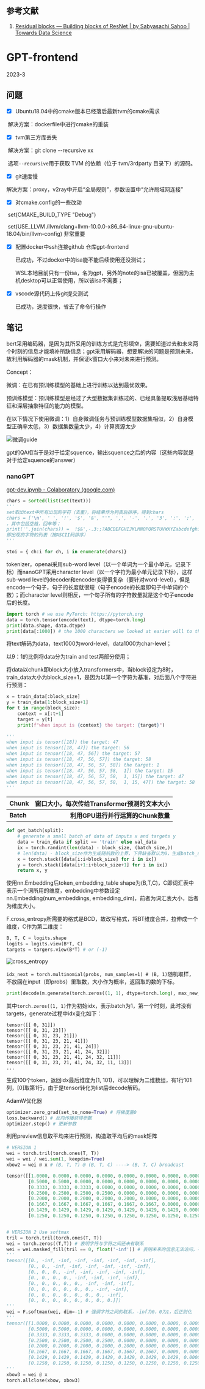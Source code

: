

## 参考文献

1. [Residual blocks — Building blocks of ResNet | by Sabyasachi Sahoo | Towards Data Science](https://towardsdatascience.com/residual-blocks-building-blocks-of-resnet-fd90ca15d6ec)

# GPT-frontend 

2023-3

## 问题

- [x] Ubuntu18.04中的cmake版本已经落后最新tvm的cmake需求

​	解决方案：dockerfile中进行cmake的重装

- [x] tvm第三方库丢失

​	解决方案：git clone --recursive xx

​	选项`--recursive`用于获取 TVM 的依赖（位于 tvm/3rdparty 目录下）的源码。

- [x] git速度慢

​	解决方案：proxy，v2ray中开启“全局规则”，参数设置中“允许局域网连接”

- [x] 对cmake.config的一些改动

​	set(CMAKE_BUILD_TYPE "Debug")

​	set(USE_LLVM /llvm/clang+llvm-10.0.0-x86_64-linux-gnu-ubuntu-18.04/bin/llvm-config) 非常重要

- [x] 配置docker中ssh连接github 仓库gpt-frontend

  已成功，不过docker中的isa能不能后续使用还没测试；

  WSL本地目前只有一份isa，名为gpt，另外的note的isa已被覆盖，但因为主机desktop可以正常使用，所以该isa不需要；

- [x] vscode源代码上传git提交测试

  已成功，速度很快，省去了命令行操作



## 笔记

bert采用编码器，是因为其所采用的训练方式是完形填空，需要知道过去和未来两个时刻的信息才能填补所缺信息；gpt采用解码器，想要解决的问题是预测未来，故利用解码器的mask机制，并保证k窗口大小来对未来进行预测。

Concept：

微调：在已有预训练模型的基础上进行训练以达到最优效果。

预训练模型：预训练模型是经过了大型数据集训练过的、已经具备提取浅层基础特征和深层抽象特征的能力的模型。

在以下情况下使用微调：1）自身微调任务与预训练模型数据集相似，2）自身模型正确率太低，3）数据集数量太少，4）计算资源太少

![微调guide](pics/GPT-frontend/微调guide.png)

gpt的QA相当于是对于给定squence，输出squence之后的内容（这些内容就是对于给定squence的answer）

### nanoGPT

[gpt-dev.ipynb - Colaboratory (google.com)](https://colab.research.google.com/drive/1JMLa53HDuA-i7ZBmqV7ZnA3c_fvtXnx-?usp=sharing#scrollTo=TD5Bj8Y6IAD4)

```python
chars = sorted(list(set(text)))
'''
set取出text中所有出现的字符（去重），将结果作为列表后排序，得到chars
chars = ['\n', ' ', '!', '$', '&', "'", ',', '-', '.', '3', ':', ';', '?', 'A', 'B', 'C', 'D', 'E', 'F', 'G', 'H', 'I', 'J', 'K', 'L', 'M', 'N', 'O', 'P', 'Q', 'R', 'S', 'T', 'U', 'V', 'W', 'X', 'Y', 'Z', 'a', 'b', 'c', 'd', 'e', 'f', 'g', 'h', 'i', 'j', 'k', 'l', 'm', 'n', 'o', 'p', 'q', 'r', 's', 't', 'u', 'v', 'w', 'x', 'y', 'z']
，其中包括空格，回车等；
print(''.join(chars)) =  !$&',-.3:;?ABCDEFGHIJKLMNOPQRSTUVWXYZabcdefghijklmnopqrstuvwxyz
即出现的字符的列表（按ASCII码排序）
'''

stoi = { ch:i for ch, i in enumerate(chars)}
```

tokenizer，openai采用sub-word level（以一个单词为一个最小单元，记录下标）而nanoGPT采用character level（以一个字符为最小单元记录下标），这样sub-word level的decoder和encoder变得很复杂（要针对word-level），但是encode一个句子，句子的长度就很短（句子encode的长度即句子中单词的个数）；而character level则相反，一个句子所有的字符数量就是这个句子encode后的长度。

```python
import torch # we use PyTorch: https://pytorch.org
data = torch.tensor(encode(text), dtype=torch.long)
print(data.shape, data.dtype)
print(data[:1000]) # the 1000 characters we looked at earier will to the GPT look like this
```

将text解码为data，text1000为word-level，data1000为char-level；

以9：1的比例将data分为train and test两部分使用；

将data以chunk即block大小放入transformers中，当block设定为8时，train_data大小为block_size+1，是因为以第一个字符为基准，对后面八个字符进行预测：

```python
x = train_data[:block_size]
y = train_data[1:block_size+1]
for t in range(block_size):
    context = x[:t+1]
    target = y[t]
    print(f"when input is {context} the target: {target}")
    
'''
when input is tensor([18]) the target: 47
when input is tensor([18, 47]) the target: 56
when input is tensor([18, 47, 56]) the target: 57
when input is tensor([18, 47, 56, 57]) the target: 58
when input is tensor([18, 47, 56, 57, 58]) the target: 1
when input is tensor([18, 47, 56, 57, 58,  1]) the target: 15
when input is tensor([18, 47, 56, 57, 58,  1, 15]) the target: 47
when input is tensor([18, 47, 56, 57, 58,  1, 15, 47]) the target: 58
'''
```

| Chunk     | 窗口大小，每次传给Transformer预测的文本大小 |
| --------- | ------------------------------------------: |
| **Batch** |          **利用GPU进行并行运算的Chunk数量** |

```python
def get_batch(split):
    # generate a small batch of data of inputs x and targets y
    data = train_data if split == 'train' else val_data
    ix = torch.randint(len(data) - block_size, (batch_size,))
    # len(data) - block_size作为生成随机数的上界，下界缺省默认为0，生成batch_size个
    x = torch.stack([data[i:i+block_size] for i in ix])
    y = torch.stack([data[i+1:i+block_size+1] for i in ix])
    return x, y
```

使用nn.Embedding后token_embedding_table shape为(B,T,C)，C即词汇表中表示一个词所用的维度，embedding中参数设定nn.Embedding(num_embeddings, embedding_dim)，前者为词汇表大小，后者为维度大小。

F.cross_entropy所需要的格式是BCD，故改写格式，将BT维度合并，拉伸成一个维度，C作为第二维度：

```python
B, T, C = logits.shape
logits = logits.view(B*T, C)
targets = targers.view(B*T) # or (-1)
```

![cross_entropy](pics/GPT-frontend/cross_entropy.png)

`idx_next = torch.multinomial(probs, num_samples=1) # (B, 1)`随机取样，不放回在input（即probs）里取数，大小作为概率，返回取的数的下标。

```python
print(decode(m.generate(torch.zeros((1, 1), dtype=torch.long), max_new_tokens=100)[0].tolist()))
```

其中`torch.zeros((1, 1)`作为初始idx，表示batch为1，第一个时刻，此时没有targets，generate过程中idx变化如下：

```
tensor([[ 0, 31]])
tensor([[ 0, 31, 23]])
tensor([[ 0, 31, 23, 21]])
tensor([[ 0, 31, 23, 21, 41]])
tensor([[ 0, 31, 23, 21, 41, 24]])
tensor([[ 0, 31, 23, 21, 41, 24, 32]])
tensor([[ 0, 31, 23, 21, 41, 24, 32, 11]])
tensor([[ 0, 31, 23, 21, 41, 24, 32, 11, 13]])
...
```

生成100个token，返回idx最后维度为(1, 101)，可以理解为二维数组，有1行101列，[0]取第1行，由于是tensor转化为list后decode解码。

AdamW优化器

```python
optimizer.zero_grad(set_to_none=True) # 将梯度置0
loss.backward() # 反向传播获得参数
optimizer.step() # 更新参数
```

利用preview信息取平均来进行预测，构造取平均后的mask矩阵

```python
# VERSION 1
wei = torch.tril(torch.ones(T, T))
wei = wei / wei.sum(1, keepdim=True)
xbow2 = wei @ x # (B, T, T) @ (B, T, C) ----> (B, T, C) broadcast

tensor([[1.0000, 0.0000, 0.0000, 0.0000, 0.0000, 0.0000, 0.0000, 0.0000],
        [0.5000, 0.5000, 0.0000, 0.0000, 0.0000, 0.0000, 0.0000, 0.0000],
        [0.3333, 0.3333, 0.3333, 0.0000, 0.0000, 0.0000, 0.0000, 0.0000],
        [0.2500, 0.2500, 0.2500, 0.2500, 0.0000, 0.0000, 0.0000, 0.0000],
        [0.2000, 0.2000, 0.2000, 0.2000, 0.2000, 0.0000, 0.0000, 0.0000],
        [0.1667, 0.1667, 0.1667, 0.1667, 0.1667, 0.1667, 0.0000, 0.0000],
        [0.1429, 0.1429, 0.1429, 0.1429, 0.1429, 0.1429, 0.1429, 0.0000],
        [0.1250, 0.1250, 0.1250, 0.1250, 0.1250, 0.1250, 0.1250, 0.1250]])


# VERSION 2 Use softmax
tril = torch.tril(torch.ones(T, T))
wei = torch.zeros((T,T)) # 表明字符与字符之间还未有联系
wei = wei.masked_fill(tril == 0, float('-inf')) # 表明未来的信息无法访问，不可达
'''
tensor([[0., -inf, -inf, -inf, -inf, -inf, -inf, -inf],
        [0., 0., -inf, -inf, -inf, -inf, -inf, -inf],
        [0., 0., 0., -inf, -inf, -inf, -inf, -inf],
        [0., 0., 0., 0., -inf, -inf, -inf, -inf],
        [0., 0., 0., 0., 0., -inf, -inf, -inf],
        [0., 0., 0., 0., 0., 0., -inf, -inf],
        [0., 0., 0., 0., 0., 0., 0., -inf],
        [0., 0., 0., 0., 0., 0., 0., 0.]])
'''
wei = F.softmax(wei, dim=-1) # 强调字符之间的联系，-inf为0，0为1，后正则化
'''
tensor([[1.0000, 0.0000, 0.0000, 0.0000, 0.0000, 0.0000, 0.0000, 0.0000],
        [0.5000, 0.5000, 0.0000, 0.0000, 0.0000, 0.0000, 0.0000, 0.0000],
        [0.3333, 0.3333, 0.3333, 0.0000, 0.0000, 0.0000, 0.0000, 0.0000],
        [0.2500, 0.2500, 0.2500, 0.2500, 0.0000, 0.0000, 0.0000, 0.0000],
        [0.2000, 0.2000, 0.2000, 0.2000, 0.2000, 0.0000, 0.0000, 0.0000],
        [0.1667, 0.1667, 0.1667, 0.1667, 0.1667, 0.1667, 0.0000, 0.0000],
        [0.1429, 0.1429, 0.1429, 0.1429, 0.1429, 0.1429, 0.1429, 0.0000],
        [0.1250, 0.1250, 0.1250, 0.1250, 0.1250, 0.1250, 0.1250, 0.1250]])
'''
xbow3 = wei @ x
torch.allclose(xbow, xbow3)
```